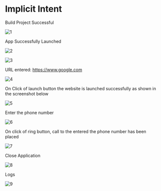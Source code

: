 # Implicit Intent

Build Project Successful

![1](https://user-images.githubusercontent.com/111547793/222993821-387e281e-fdaa-4069-a1d1-3b232f91f782.png)

App Successfully Launched

![2](https://user-images.githubusercontent.com/111547793/222993829-c4c18f1d-6fab-4281-be0e-610f6bb757ac.png)

![3](https://user-images.githubusercontent.com/111547793/222993837-88731aa2-d766-4f75-9698-a2546e3a372b.png)

URL entered: https://www.google.com 

![4](https://user-images.githubusercontent.com/111547793/222993842-25a19b78-0bcd-4655-8391-7457d76e2f5c.png)

On Click of launch button the website is launched successfully as shown in the screenshot below

![5](https://user-images.githubusercontent.com/111547793/222993847-a70d7cc9-2068-461d-b80e-4fe425f9a237.png)

Enter the phone number

![6](https://user-images.githubusercontent.com/111547793/222993856-46a5eb80-5fc3-40b8-a404-7fa9bbb0409b.png)

On click of ring button, call to the entered the phone number has been placed

![7](https://user-images.githubusercontent.com/111547793/222993858-afbade75-d136-447d-a345-224d199cd7e1.png)

Close Application

![8](https://user-images.githubusercontent.com/111547793/222993859-133325d2-f18f-4c40-bc45-bf63d52c171a.png)

Logs

![9](https://user-images.githubusercontent.com/111547793/222993860-1c0d3f98-1df6-43c5-8671-0ad5d41fa00a.png)
